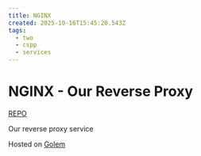 ```yaml
---
title: NGINX
created: 2025-10-16T15:45:20.543Z
tags:
  - two
  - cspp
  - services
---
```

# **NGINX** - Our Reverse Proxy

[REPO](https://github.com/nginx/nginx)

Our reverse proxy service


Hosted on [Golem](../../vms/golem.md)
